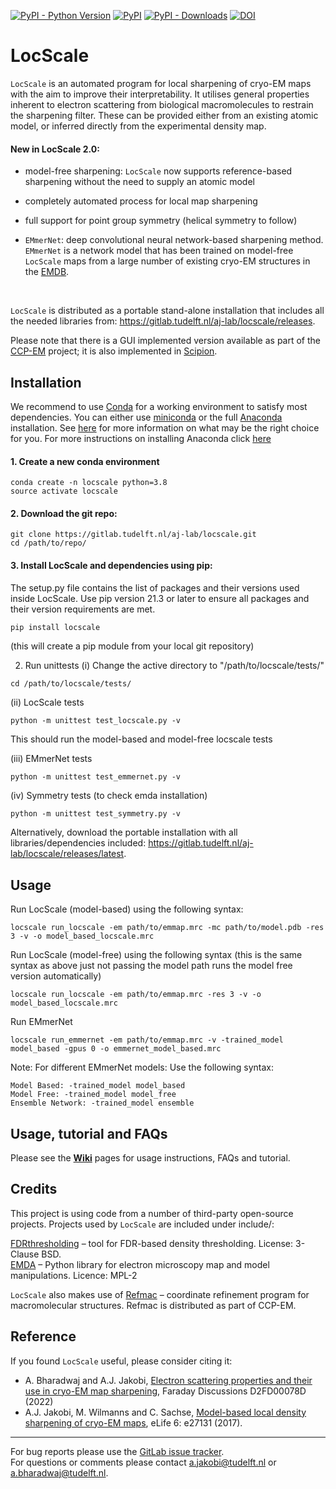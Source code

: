 [![PyPI - Python Version](https://img.shields.io/pypi/pyversions/locscale)](https://pypi.org/project/locscale)
[![PyPI](https://img.shields.io/pypi/v/instamatic.svg?style=flat)](https://pypi.org/project/locscale/)
[![PyPI - Downloads](https://img.shields.io/pypi/dm/locscale)](https://pypi.org/project/locscale/)
[![DOI](https://zenodo.org/badge/DOI/10.7554/eLife.2713110.1007.svg)](https://doi.org/10.7554/eLife.27131)

# LocScale

`LocScale` is an automated program for local sharpening of cryo-EM maps with the aim to improve their interpretability. It utilises general properties inherent to electron scattering from biological macromolecules to restrain the sharpening filter. These can be provided either from an existing atomic model, or inferred directly from the experimental density map.

#### New in LocScale 2.0:

- model-free sharpening: `LocScale` now supports reference-based sharpening without the need to supply an atomic model

- completely automated process for local map sharpening 

- full support for point group symmetry (helical symmetry to follow)

- `EMmerNet`: deep convolutional neural network-based sharpening method. `EMmerNet` is a network model that has been trained on model-free `LocScale` maps from a large number of existing cryo-EM structures in the [EMDB]().
<br>
  
`LocScale` is distributed as a portable stand-alone installation that includes all the needed libraries from: https://gitlab.tudelft.nl/aj-lab/locscale/releases.   


Please note that there is a GUI implemented version available as part of the [CCP-EM](http://www.ccpem.ac.uk/) project; it is also implemented in [Scipion](http://scipion.i2pc.es/).
<br>   

## Installation 

We recommend to use [Conda](https://docs.conda.io/en/latest/) for a working environment to satisfy most dependencies. You can either use [miniconda](https://docs.conda.io/en/latest/miniconda.html) or the full [Anaconda](https://docs.conda.io/projects/conda/en/latest/) installation. See [here](https://docs.conda.io/projects/conda/en/latest/user-guide/install/download.html#anaconda-or-miniconda) for more information on what may be the right choice for you. For more instructions on installing Anaconda click [here](https://www.anaconda.com/products/distribution) 

#### 1. Create a new conda environment

```
conda create -n locscale python=3.8 
source activate locscale
```


#### 2. Download the git repo: 
```
git clone https://gitlab.tudelft.nl/aj-lab/locscale.git
cd /path/to/repo/
```  

#### 3. Install LocScale and dependencies using pip:

The setup.py file contains the list of packages and their versions used inside LocScale. Use pip version 21.3 or later to ensure all packages and their version requirements are met. 

```bash
pip install locscale 
```
(this will create a pip module from your local git repository)

2) Run unittests 
(i) 
Change the active directory to "/path/to/locscale/tests/"
```
cd /path/to/locscale/tests/
```
(ii) LocScale tests
```
python -m unittest test_locscale.py -v
```
This should run the model-based and model-free locscale tests 

(iii) EMmerNet tests
```
python -m unittest test_emmernet.py -v
```
(iv) Symmetry tests (to check emda installation)
```
python -m unittest test_symmetry.py -v
```

Alternatively, download the portable installation with all libraries/dependencies included: https://gitlab.tudelft.nl/aj-lab/locscale/releases/latest.
<br> 

## Usage

Run LocScale (model-based) using the following syntax:
```
locscale run_locscale -em path/to/emmap.mrc -mc path/to/model.pdb -res 3 -v -o model_based_locscale.mrc
```

Run LocScale (model-free) using the following syntax 
(this is the same syntax as above just not passing the model path runs the model free version automatically)
```
locscale run_locscale -em path/to/emmap.mrc -res 3 -v -o model_based_locscale.mrc
```

Run EMmerNet 
```
locscale run_emmernet -em path/to/emmap.mrc -v -trained_model model_based -gpus 0 -o emmernet_model_based.mrc
```

Note: For different EMmerNet models: Use the following syntax:
```
Model Based: -trained_model model_based
Model Free: -trained_model model_free
Ensemble Network: -trained_model ensemble
```

## Usage, tutorial and FAQs

Please see the [__Wiki__](https://gitlab.tudelft.nl/ajakobi/locscale/wikis/home) pages for usage instructions, FAQs and tutorial.
<br>  

## Credits

This project is using code from a number of third-party open-source projects. Projects used by `LocScale` are included under include/:

[FDRthresholding](https://git.embl.de/mbeckers/FDRthresholding) – tool for FDR-based density thresholding. License: 3-Clause BSD.  
[EMDA](https://www2.mrc-lmb.cam.ac.uk/groups/murshudov/content/emda/emda.html) – Python library for electron microscopy map and model manipulations. Licence: MPL-2    

`LocScale` also makes use of [Refmac](https://www2.mrc-lmb.cam.ac.uk/groups/murshudov/content/refmac/refmac.html) – coordinate refinement program for macromolecular structures. Refmac is distributed as part of CCP-EM.

## Reference

If you found `LocScale` useful, please consider citing it:

- A. Bharadwaj and A.J. Jakobi, [Electron scattering properties and their use in cryo-EM map sharpening](https://doi.org/10.1039/D2FD00078D), Faraday Discussions D2FD00078D (2022)
- A.J. Jakobi, M. Wilmanns and C. Sachse, [Model-based local density sharpening of cryo-EM maps](https://doi.org/10.7554/eLife.27131), eLife 6: e27131 (2017).

---


For bug reports please use the [GitLab issue tracker](https://gitlab.tudelft.nl/aj-lab/locscale/issues).   
For questions or comments please contact <a.jakobi@tudelft.nl> or a.bharadwaj@tudelft.nl.

